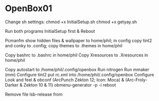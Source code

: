 # OpenBox01
Change sh settings:
chmod +x InitialSetup.sh
chmod +x getyay.sh

Run both programs InitialSetup first & Reboot

Pcmanfm show hidden files & wallpaper to home/phil; in config copy tint2 and conky to .config; copy themes to .themes in home/phil

Copy bashrc to .bashrc in home/phil Copy Xresources to .Xresources in home/phil

Copy autostart to /home/phil/.config/openbox
Run nitrogen
Run mmaker (mm)
Configure tint2
put rc.xml into /home/phil/.config/openbox
Configure Look and feel & obconf (ArcPunch Zekton 12; Icon: Moca) & (Arc-Froly-Darker & Zekton 10 & 11)
obmenu-generator -p -i
reboot

Remove file lsb-release from 

